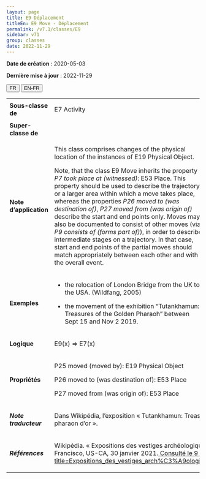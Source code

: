 ```yaml
---
layout: page
title: E9 Déplacement
titleEn: E9 Move - Déplacement
permalink: /v7.1/classes/E9
sidebar: v71
group: classes
date: 2022-11-29
---
```


**Date de création** : 2020-05-03

**Dernière mise à jour** : 2022-11-29

<div class="lang-buttons">
  <button id="fr" class="activate">FR</button>
  <button id="en-fr">EN-FR</button>
</div>

<table>
				<tbody>
				<tr>
					<td><strong>Sous-classe de</strong></td>
					<td class="en"><p>E7 Activity</p>
							</td>
						<td><p><code class="language-plaintext highlighter-rouge">E7_Activité</code></p>
							</td>
						</tr>
					<tr>
					<td><strong>Super-classe de</strong></td>
					<td class="en"><p></p>
							</td>
						<td><p></p>
							</td>
						</tr>
					<tr>
					<td><strong>Note d’application</strong></td>
					<td class="en"><p>This class comprises changes of the physical location of the instances of E19 Physical Object. </p>
							<p>Note, that the class E9 Move inherits the property <em>P7 took place at (witnessed)</em>: E53 Place. This property should be used to describe the trajectory or a larger area within which a move takes place, whereas the properties <em>P26 moved to (was destination of)</em>, <em>P27 moved from (was origin of)</em> describe the start and end points only. Moves may also be documented to consist of other moves (via <em>P9 consists of (forms part of)</em>), in order to describe intermediate stages on a trajectory. In that case, start and end points of the partial moves should match appropriately between each other and with the overall event.</p>
							</td>
						<td><p>Cette classe comprend les changements de localisation physique des instances de <code class="language-plaintext highlighter-rouge">E19_Objet_matériel</code>.</p>
							<p></p>
							<p>À noter que la classe <code class="language-plaintext highlighter-rouge">E9_Déplacement</code> hérite de la propriété <code class="language-plaintext highlighter-rouge">P7_a_eu_lieu_dans (a_été_témoin_de)</code><code class="language-plaintext highlighter-rouge"> </code>: <code class="language-plaintext highlighter-rouge">E53_Lieu</code>.  Cette propriété doit être utilisée pour décrire la trajectoire ou la zone géographique plus large dans laquelle un déplacement a lieu, tandis que les propriétés <code class="language-plaintext highlighter-rouge">P26_a_déplacé_vers (a_été_la_destination_de)</code> et <code class="language-plaintext highlighter-rouge">P27_a_déplacé_depuis (a_été_le_point_de_départ_de)</code> décrivent uniquement les points de départ et d’arrivée. Les instances de <code class="language-plaintext highlighter-rouge">E9_Déplacement</code> peuvent également être documentées de telle manière qu'elles comprennent d'autres déplacements (via <code class="language-plaintext highlighter-rouge">P9_comprend (fait_partie_de)</code>) afin de décrire des étapes intermédiaires d'une trajectoire. Dans ce cas, il faut assurer la correspondance des points de départ et d'arrivée des déplacements intermédiaires, que ce soit entre eux ou avec l'évènement global. </p>
							</td>
						</tr>
					<tr>
					<td><strong>Exemples</strong></td>
					<td class="en"><ul><li><p>the relocation of London Bridge from the UK to the USA. (Wildfang, 2005)</p>
							</li>
									<li><p>the movement of the exhibition “Tutankhamun: Treasures of the Golden Pharaoh” between Sept 15 and Nov 2 2019.</p>
							</li></ul>
										</td>
						<td><ul><li><p>La relocalisation du pont de Londres du Royaume-Uni vers les États-Unis (Wildfang, 2005)</p>
							</li>
									<li><p>Le déplacement de l’exposition « Trésors du pharaon d’or » entre le 15 septembre et le 2 novembre 2019</p>
							</li></ul>
										</td>
						</tr>
					<tr>
					<td><strong>Logique</strong></td>
					<td class="en"><p>E9(x) ⇒ E7(x) </p>
							</td>
						<td><p>E9(x) ⇒ E7(x) </p>
							</td>
						</tr>
					<tr>
					<td><strong>Propriétés</strong></td>
					<td class="en"><p>P25 moved (moved by): E19 Physical Object </p>
							<p>P26 moved to (was destination of): E53 Place </p>
							<p>P27 moved from (was origin of): E53 Place </p>
							</td>
						<td><p><code class="language-plaintext highlighter-rouge">P25_a_déplacé (a_été_déplacé_par)</code> : <code class="language-plaintext highlighter-rouge">E19_Objet_matériel</code></p>
							<p><code class="language-plaintext highlighter-rouge">P26_a_déplacé_à (a_été_la_destination_de)</code> : <code class="language-plaintext highlighter-rouge">E53_Lieu</code></p>
							<p><code class="language-plaintext highlighter-rouge">P27_a_déplacé_depuis (a_été_le_point_de_départ_de)</code> : <code class="language-plaintext highlighter-rouge">E53_Lieu</code></p>
							</td>
						</tr>
					<tr>
					<td><strong><em>Note traducteur</em></strong></td>
					<td colspan="2"><p>Dans Wikipédia, l’exposition « Tutankhamun: Treasures of the Golden Pharaoh » a été traduite en français par « Trésors du pharaon d’or ». </p>
							</td>
						</tr>
					<tr>
					<td><strong><em>Références</em></strong></td>
					<td colspan="2"><p>Wikipédia. « Expositions des vestiges archéologiques provenant de la tombe de Toutânkhamon ». Dans <em>Wikipédia</em>. San Francisco, US-CA, 30 janvier 2021.<a href="https://fr.wikipedia.org/w/index.php?title=Expositions_des_vestiges_arch%C3%A9ologiques_provenant_de_la_tombe_de_Tout%C3%A2nkhamon&oldid=179392035"><span class="underline"> Consulté le 9 novembre 2022. </span></a><a href="https://fr.wikipedia.org/w/index.php?title=Expositions_des_vestiges_arch%C3%A9ologiques_provenant_de_la_tombe_de_Tout%C3%A2nkhamon&oldid=179392035"><span class="underline">https://fr.wikipedia.org/w/index.php?title=Expositions_des_vestiges_arch%C3%A9ologiques_provenant_de_la_tombe_de_Tout%C3%A2nkhamon&oldid=179392035</span></a>.</p>
							</td>
						</tr>
					</tbody>
				</table>
				